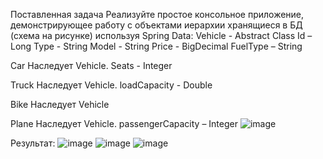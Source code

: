 Поставленная задача
Реализуйте простое консольное приложение, демонстрирующее работу с объектами иерархии хранящиеся в БД (схема на рисунке) используя Spring Data:
Vehicle - Abstract Class
Id – Long
Type - String
Model - String
Price - BigDecimal
FuelType – String

Car
Наследует Vehicle.
Seats - Integer

Truck
Наследует Vehicle.
loadCapacity - Double

Bike
Наследует Vehicle

Plane
Наследует Vehicle.
passengerCapacity – Integer
![image](https://github.com/Recwayer/SpringDataPractice/assets/95271934/1ba0cb97-198c-4228-a367-7ae83d8fc455)

Результат:
![image](https://github.com/Recwayer/SpringDataPractice/assets/95271934/1312eaa7-3d2f-4501-8194-ef3e6b99bfc5)
![image](https://github.com/Recwayer/SpringDataPractice/assets/95271934/56350a91-6199-4e1b-84b1-a3b318336a69)
![image](https://github.com/Recwayer/SpringDataPractice/assets/95271934/198123f7-97d4-4f42-90ec-8263c9b7dab8)



